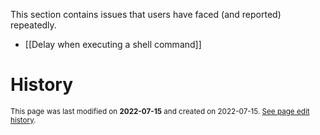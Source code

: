 This section contains issues that users have faced (and reported) repeatedly.

- [[Delay when executing a shell command]]

# History
<small>This page was last modified on <strong>2022-07-15</strong> and created on 2022-07-15. <a href="https://github.com/Taitava/obsidian-shellcommands-documentation/commits/main/./Problems/Problems.md">See page edit history</a>.</small>
